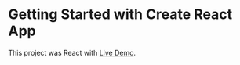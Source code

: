 # Getting Started with Create React App

This project was React with [Live Demo](https://aquamarine-nougat-76dab5.netlify.app/).

